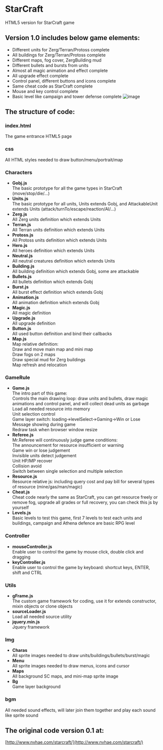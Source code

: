 # StarCraft
HTML5 version for StarCraft game

## Version 1.0 includes below game elements:
* Different units for Zerg/Terran/Protoss complete
* All buildings for Zerg/Terran/Protoss complete
* Different maps, fog cover, ZergBuilding mud
* Different bullets and bursts from units
* Almost all magic animation and effect complete
* All upgrade effect complete
* Control panel, different buttons and icons complete
* Same cheat code as StarCraft complete
* Mouse and key control complete
* Basic level like campaign and tower defense complete
 ![image](https://github.com/gloomyson/StarCraft/raw/master/img/Demo/Demo.png)

## The structure of code:
### index.html
The game entrance HTML5 page

### css
All HTML styles needed to draw button/menu/portrait/map

### Characters
* **Gobj.js**  
The basic prototype for all the game types in StarCraft (move/stop/die/...)
* **Units.js**  
The basic prototype for all units, Units extends Gobj, and AttackableUnit extends Units (attack/turnTo/escape/reaction/AI/...)
* **Zerg.js**  
All Zerg units definition which extends Units
* **Terran.js**  
All Terran units definition which extends Units
* **Protoss.js**  
All Protoss units definition which extends Units
* **Hero.js**  
All heroes definition which extends Units
* **Neutral.js**  
All neutral creatures definition which extends Units
* **Building.js**  
All building definition which extends Gobj, some are attackable
* **Bullets.js**  
All bullets definition which extends Gobj
* **Burst.js**  
All burst effect definition which extends Gobj
* **Animation.js**  
All animation definition which extends Gobj
* **Magic.js**  
All magic definition
* **Upgrade.js**  
All upgrade definition
* **Button.js**  
All used button definition and bind their callbacks
* **Map.js**  
Map relative definition:  
Draw and move main map and mini map  
Draw fogs on 2 maps  
Draw special mud for Zerg buildings  
Map refresh and relocation  

### GameRule
* **Game.js**  
The intro part of this game:  
Controls the main drawing loop: draw units and bullets, draw magic animations and control panel, and will collect dead units as garbage  
Load all needed resource into memory  
Unit selection control  
Game layer switch: loading->levelSelect->Gaming->Win or Lose  
Message showing during game  
Redraw task when browser window resize  
* **Referee.js**  
Mr.Referee will continuously judge game conditions:  
  The announcement for resource insufficient or warning  
  Game win or lose judgement  
  Invisible units detect judgement  
  Unit HP/MP recover  
  Collision avoid  
  Switch between single selection and multiple selection  
* **Resource.js**  
Resource relative js: including query cost and pay bill for several types of resource (mine/gas/man/magic)
* **Cheat.js**  
Cheat code nearly the same as StarCraft, you can get resource freely or remove fog, upgrade all grades or full recovery, you can check this js by yourself
* **Levels.js**  
Basic levels to test this game, first 7 levels to test each units and buildings, campaign and Athena defence are basic RPG level

### Controller
* **mouseController.js**  
Enable user to control the game by mouse click, double click and dragging
* **keyController.js**  
Enable user to control the game by keyboard: shortcut keys, ENTER, shift and CTRL

### Utils
* **gFrame.js**  
The custom game framework for coding, use it for extends constructor, mixin objects or clone objects
* **sourceLoader.js**  
Load all needed source utility
* **jquery.min.js**  
Jquery framework

### Img
* **Charas**  
All sprite images needed to draw units/buildings/bullets/burst/magic
* **Menu**  
All sprite images needed to draw menus, icons and cursor
* **Maps**  
All background SC maps, and mini-map sprite image
* **Bg**  
Game layer background

### bgm
All needed sound effects, will later join them together and play each sound like sprite sound

## The original code version 0.1 at:
[http://www.nvhae.com/starcraft/](http://www.nvhae.com/starcraft/)

